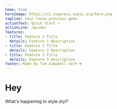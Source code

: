 ```yaml
---
home: true
heroImage: https://v1.vuepress.vuejs.org/hero.png
tagline: Your loose precious gems
actionText: Quick Start →
actionLink: /guide/
features:
- title: Feature 1 Title
  details: Feature 1 Description
- title: Feature 2 Title
  details: Feature 2 Description
- title: Feature 3 Title
  details: Feature 3 Description
footer: Made by Tom Campbell with ❤️
---
```


# Hey
What's happening to style.styl?
